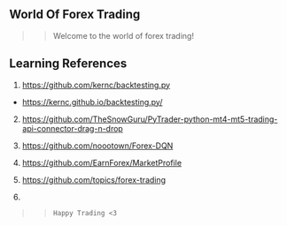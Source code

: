 ## World Of Forex Trading

>> Welcome to the world of forex trading!

##  Learning References
1. https://github.com/kernc/backtesting.py
- https://kernc.github.io/backtesting.py/

2. https://github.com/TheSnowGuru/PyTrader-python-mt4-mt5-trading-api-connector-drag-n-drop

3. https://github.com/noootown/Forex-DQN

4. https://github.com/EarnForex/MarketProfile

5. https://github.com/topics/forex-trading

6. 

>> `Happy Trading <3`

